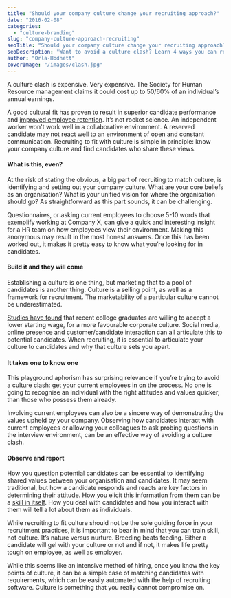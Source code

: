 ```yaml
---
title: "Should your company culture change your recruiting approach?"
date: "2016-02-08"
categories:
  - "culture-branding"
slug: "company-culture-approach-recruiting"
seoTitle: "Should your company culture change your recruiting approach?"
seoDescription: "Want to avoid a culture clash? Learn 4 ways you can recruit and retain candidates who share your company culture values today."
author: "Orla-Hodnett"
coverImage: "/images/clash.jpg"
---
```


A culture clash is expensive. Very expensive. The Society for Human Resource management claims it could cost up to 50/60% of an individual’s annual earnings.

A good cultural fit has proven to result in superior candidate performance and [improved employee retention](http://faculty.haas.berkeley.edu/lyons/chatmanleveragingculture.pdf). It’s not rocket science. An independent worker won't work well in a collaborative environment. A reserved candidate may not react well to an environment of open and constant communication. Recruiting to fit with culture is simple in principle: know your company culture and find candidates who share these views.

#### **What is this, even?**

At the risk of stating the obvious, a big part of recruiting to match culture, is identifying and setting out your company culture. What are your core beliefs as an organisation? What is your unified vision for where the organisation should go? As straightforward as this part sounds, it can be challenging.

Questionnaires, or asking current employees to choose 5-10 words that exemplify working at Company X, can give a quick and interesting insight for a HR team on how employees view their environment. Making this anonymous may result in the most honest answers. Once this has been worked out, it makes it pretty easy to know what you’re looking for in candidates.

#### **Build it and they will come**

Establishing a culture is one thing, but marketing that to a pool of candidates is another thing. Culture is a selling point, as well as a framework for recruitment. The marketability of a particular culture cannot be underestimated.

[Studies have found](http://hiring.monster.com/hr/hr-best-practices/recruiting-hiring-advice/strategic-workforce-planning/hire-for-the-organization.aspx) that recent college graduates are willing to accept a lower starting wage, for a more favourable corporate culture. Social media, online presence and customer/candidate interaction can all articulate this to potential candidates. When recruiting, it is essential to articulate your culture to candidates and why that culture sets you apart.

#### **It takes one to know one**

This playground aphorism has surprising relevance if you’re trying to avoid a culture clash: get your current employees in on the process. No one is going to recognise an individual with the right attitudes and values quicker, than those who possess them already.

Involving current employees can also be a sincere way of demonstrating the values upheld by your company. Observing how candidates interact with current employees or allowing your colleagues to ask probing questions in the interview environment, can be an effective way of avoiding a culture clash.

#### **Observe and report**

How you question potential candidates can be essential to identifying shared values between your organisation and candidates. It may seem traditional, but how a candidate responds and reacts are key factors in determining their attitude. How you elicit this information from them can be a [skill in itself](http://www.blogging4jobs.com/hr/4-ways-to-recruit-the-best-culture-fit/#vuJfdvukKG0bgh4c.97). How you deal with candidates and how you interact with them will tell a lot about them as individuals.

While recruiting to fit culture should not be the sole guiding force in your recruitment practices, it is important to bear in mind that you can train skill, not culture. It’s nature versus nurture. Breeding beats feeding. Either a candidate will gel with your culture or not and if not, it makes life pretty tough on employee, as well as employer.

While this seems like an intensive method of hiring, once you know the key points of culture, it can be a simple case of matching candidates with requirements, which can be easily automated with the help of recruiting software. Culture is something that you really cannot compromise on.
